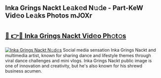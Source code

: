 ## Inka Grings Nackt Le𝚊k𝚎d N𝚞𝚍e - Part-KeW Vid𝚎o Le𝚊ks Photos mJOXr

# <h2><a href="http://fb3oa2e.evod.top/?m=Inka+Grings+Nackt">🔗 👉🔴 Inka Grings Nackt Vid𝚎o Ph𝚘t𝚘s</a></h2>

[![Inka Grings Nackt N𝚞d𝚎s](https://i.imgur.com/8V9OHl7.gif)](http://fb3oa2e.evod.top/?m=Inka+Grings+Nackt)
Social media sensation Inka Grings Nackt and multimedia artist, known for sharing dance and lifestyle themes through viral dance challenges and mini vlogs. Inka Grings Nackt public image is one of innovation and creativity, but he's also known for his shrewd business acumen. 
